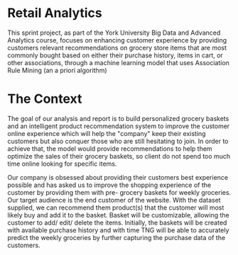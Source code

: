 # Retail Analytics
This sprint project, as part of the York University Big Data and Advanced Analytics course, focuses on enhancing customer experience by providing customers relevant recommendations on grocery store items that are most commonly bought based on either their purchase history, items in cart, or other associations, through a machine learning model that uses Association Rule Mining (an a priori algorithm)

# The Context
The goal of our analysis and report is to build personalized grocery baskets and an intelligent product recommendation system to improve the customer online experience which will help the "company" keep their existing customers but also conquer those who are still hesitating to join. In order to achieve that, the model would provide recommendations to help them optimize the sales of their grocery baskets, so client do not spend too much time online looking for specific items.

Our company is obsessed about providing their customers best experience possible and has asked us to improve the shopping experience of the customer by providing them with pre- grocery baskets for weekly groceries. Our target audience is the end customer of the website. With the dataset supplied, we can recommend them product(s) that the customer will most likely buy and add it to the basket. Basket will be customizable, allowing the customer to add/ edit/ delete the items. Initially, the baskets will be created with available purchase history and with time TNG will be able to accurately predict the weekly groceries by further capturing the purchase data of the customers.
